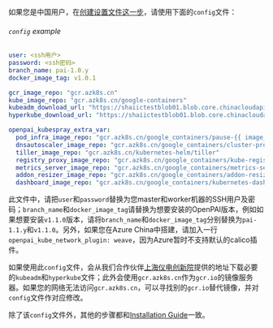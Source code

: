 如果您是中国用户，在[创建设置文件这一步](./installation-guide.md#create-configurations)，请使用下面的`config`文件：

###### `config` example

```yaml
user: <ssh用户>
password: <ssh密码>
branch_name: pai-1.0.y
docker_image_tag: v1.0.1

gcr_image_repo: "gcr.azk8s.cn"
kube_image_repo: "gcr.azk8s.cn/google-containers"
kubeadm_download_url: "https://shaiictestblob01.blob.core.chinacloudapi.cn/share-all/kubeadm"
hyperkube_download_url: "https://shaiictestblob01.blob.core.chinacloudapi.cn/share-all/hyperkube"

openpai_kubespray_extra_var:
  pod_infra_image_repo: "gcr.azk8s.cn/google_containers/pause-{{ image_arch }}"
  dnsautoscaler_image_repo: "gcr.azk8s.cn/google_containers/cluster-proportional-autoscaler-{{ image_arch }}"
  tiller_image_repo: "gcr.azk8s.cn/kubernetes-helm/tiller"
  registry_proxy_image_repo: "gcr.azk8s.cn/google_containers/kube-registry-proxy"
  metrics_server_image_repo: "gcr.azk8s.cn/google_containers/metrics-server-amd64"
  addon_resizer_image_repo: "gcr.azk8s.cn/google_containers/addon-resizer"
  dashboard_image_repo: "gcr.azk8s.cn/google_containers/kubernetes-dashboard-{{ image_arch }}"
```

此文件中，请把`user`和`password`替换为您master和worker机器的SSH用户及密码；`branch_name`和`docker_image_tag`请替换为想要安装的OpenPAI版本，例如如果想要安装`v1.1.0`版本，请将`branch_name`和`docker_image_tag`分别替换为`pai-1.1.y`和`v1.1.0`。另外，如果您在Azure China中搭建，请加入一行`openpai_kube_network_plugin: weave`，因为Azure暂时不支持默认的calico插件。

如果使用此`config`文件，会从我们合作伙伴[上海仪电创新院](https://www.shaiic.com/)提供的地址下载必要的`kubeadm`和`hyperkube`文件；此外会使用`gcr.azk8s.cn`作为`gcr.io`的镜像服务器。如果您的网络无法访问`gcr.azk8s.cn`，可以寻找别的`gcr.io`替代镜像，并对`config`文件作对应修改。

除了该`config`文件外，其他的步骤都和[Installation Guide](./installation-guide.md)一致。
